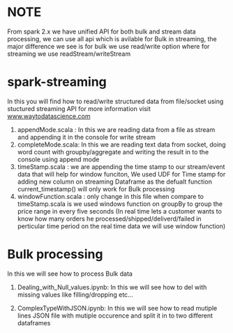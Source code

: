 # NOTE

From spark 2.x we have unified API for both bulk and stream data processing, we can use all api which is avilable for Bulk in streaming, the major difference we see is for bulk we use read/write option where for streaming we use readStream/writeStream

# spark-streaming

In this you will find how to read/write structured data from file/socket using stuctured streaming API for more information visit www.waytodatascience.com
  1) appendMode.scala : In this we are reading data from a file as stream and appending it in the console for write stream
  2) completeMode.scala: In this we are reading text data from socket, doing word count with groupby/aggregate and writing the result in to the console using append mode
  3) timeStamp.scala : we are appending the time stamp to our stream/event data that will help for window funciton, We used UDF for Time stamp for adding new column on streaming Dataframe as the defualt function current_timestamp() will only work for Bulk processing 
  4) windowFunction.scala : only change in this file when compare to timeStamp.scala is we used windows function on groupBy to group the price range in every five seconds (In real time lets a customer wants to know how many orders he processed/shipped/deliverd/failed in perticular time period on the real time data we will use window function)
 
 
 # Bulk processing
In this we will see how to process Bulk data

1) Dealing_with_Null_values.ipynb:  In this we will see how to del with missing values like filling/dropping etc...

2) ComplexTypeWithJSON.ipynb: In this we will see how to read mutiple lines JSON file with mutiple occurence  and split it in to two different dataframes 
